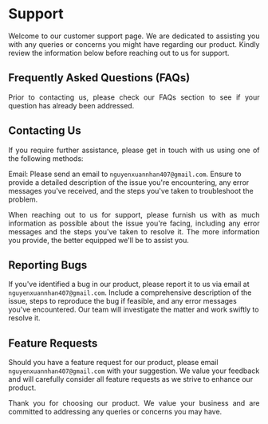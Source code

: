 # Support

<p align="justify">
Welcome to our customer support page. We are dedicated to assisting you with any queries or concerns you might have regarding our product. Kindly review the information below before reaching out to us for support.
</p>

## Frequently Asked Questions (FAQs)

<p align="justify">
Prior to contacting us, please check our FAQs section to see if your question has already been addressed.
</p>

## Contacting Us

<p align="justify">
If you require further assistance, please get in touch with us using one of the following methods:
</p>

<p align="justify">

Email: Please send an email to `nguyenxuannhan407@gmail.com`. Ensure to provide a detailed description of the issue you're encountering, any error messages you've received, and the steps you've taken to troubleshoot the problem.

</p>

<p align="justify">
When reaching out to us for support, please furnish us with as much information as possible about the issue you're facing, including any error messages and the steps you've taken to resolve it. The more information you provide, the better equipped we'll be to assist you.
</p>

## Reporting Bugs

<p align="justify">

If you've identified a bug in our product, please report it to us via email at `nguyenxuannhan407@gmail.com`. Include a comprehensive description of the issue, steps to reproduce the bug if feasible, and any error messages you've encountered. Our team will investigate the matter and work swiftly to resolve it.

</p>

## Feature Requests

<p align="justify">

Should you have a feature request for our product, please email `nguyenxuannhan407@gmail.com` with your suggestion. We value your feedback and will carefully consider all feature requests as we strive to enhance our product.

</p>

<p align="justify">
Thank you for choosing our product. We value your business and are committed to addressing any queries or concerns you may have.
</p>
